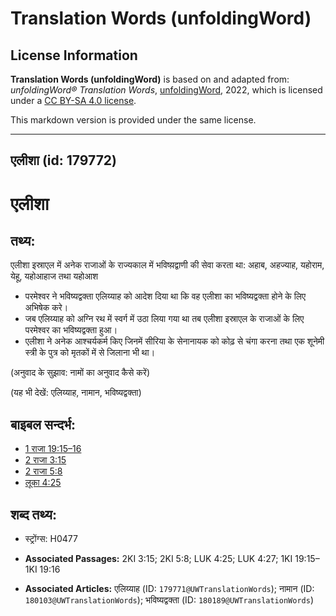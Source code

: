 # Translation Words (unfoldingWord)

## License Information

**Translation Words (unfoldingWord)** is based on and adapted from: _unfoldingWord® Translation Words_, [unfoldingWord](https://unfoldingword.org/utw), 2022, which is licensed under a [CC BY-SA 4.0 license](https://creativecommons.org/licenses/by-sa/4.0/legalcode.en).

This markdown version is provided under the same license.



--------------------------------

## एलीशा (id: 179772)

एलीशा
=====

तथ्य:
-----

एलीशा इस्राएल में अनेक राजाओं के राज्यकाल में भविष्य़द्वाणी की सेवा करता था: अहाब, अहज्याह, यहोराम, येहू, यहोआहाज तथा यहोआश

* परमेश्वर ने भविष्यद्वक्ता एलिय्याह को आदेश दिया था कि वह एलीशा का भविष्यद्वक्ता होने के लिए अभिषेक करे।
* जब एलिय्याह को अग्नि रथ में स्वर्ग में उठा लिया गया था तब एलीशा इस्राएल के राजाओं के लिए परमेश्वर का भविष्यद्वक्ता हुआ।
* एलीशा ने अनेक आश्चर्यकर्म किए जिनमें सीरिया के सेनानायक को कोढ़ से चंगा करना तथा एक शूनेमी स्त्री के पुत्र को मृतकों में से जिलाना भी था।

(अनुवाद के सुझाव: नामों का अनुवाद कैसे करें)

(यह भी देखें: एलिय्याह, नामान, भविष्यद्वक्ता)

बाइबल सन्दर्भ:
--------------

* [1 राजा 19:15–16](https://ref.ly/1Kgs0:0)
* [2 राजा 3:15](https://ref.ly/2Kgs0:0)
* [2 राजा 5:8](https://ref.ly/2Kgs0:0)
* [लूका 4:25](https://ref.ly/Luke4:25)

शब्द तथ्य:
----------

* स्ट्रोंग्स: H0477

* **Associated Passages:** 2KI 3:15; 2KI 5:8; LUK 4:25; LUK 4:27; 1KI 19:15–1KI 19:16
* **Associated Articles:** एलिय्याह (ID: `179771@UWTranslationWords`); नामान (ID: `180103@UWTranslationWords`); भविष्यद्वक्ता (ID: `180189@UWTranslationWords`)

